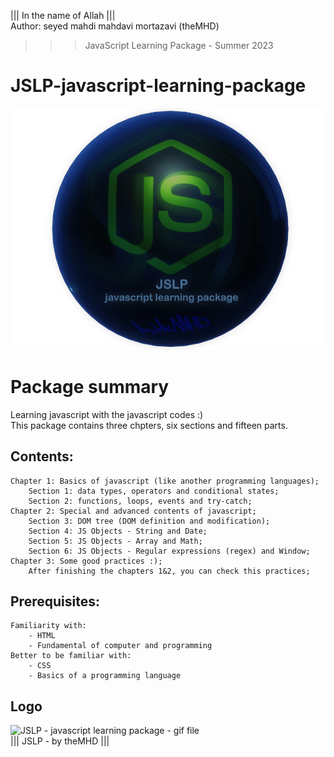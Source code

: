 ﻿||| In the name of Allah ||| <br/>
Author:  seyed mahdi mahdavi mortazavi (theMHD)
>>> JavaScript Learning Package - Summer 2023

# JSLP-javascript-learning-package
![JSLP - javascript learning package - png file](Logo/JSLPlogo.png)

# Package summary
Learning javascript with the javascript codes :) <br />
This package contains three chpters, six sections and fifteen parts.

## Contents:
    Chapter 1: Basics of javascript (like another programming languages);
        Section 1: data types, operators and conditional states;
        Section 2: functions, loops, events and try-catch;
    Chapter 2: Special and advanced contents of javascript;
        Section 3: DOM tree (DOM definition and modification);
        Section 4: JS Objects - String and Date;
        Section 5: JS Objects - Array and Math;
        Section 6: JS Objects - Regular expressions (regex) and Window;
    Chapter 3: Some good practices :);
        After finishing the chapters 1&2, you can check this practices;

## Prerequisites:
    Familiarity with:
        - HTML
        - Fundamental of computer and programming
    Better to be familiar with:
        - CSS
        - Basics of a programming language

## Logo
![JSLP - javascript learning package - gif file](Logo/JSLPlogo.gif) <br />
||| JSLP - by theMHD |||
